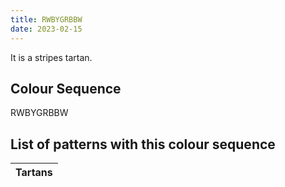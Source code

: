 ```yaml
---
title: RWBYGRBBW
date: 2023-02-15
---
```

<no value>

It is a <no value> stripes tartan.


## Colour Sequence
RWBYGRBBW

## List of patterns with this colour sequence

| Tartans |
|---------------|
